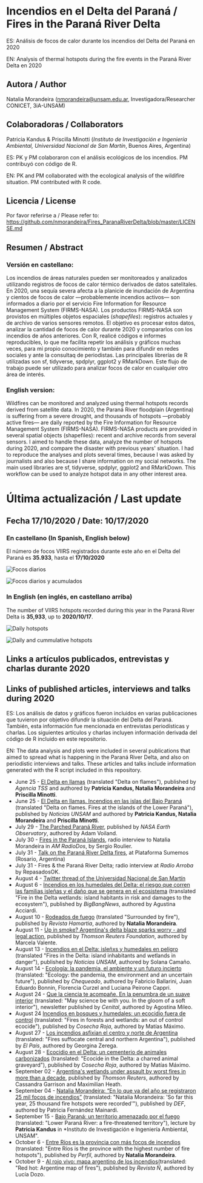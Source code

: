 # Incendios en el Delta del Paraná / Fires in the Paraná River Delta
ES: Análisis de focos de calor durante los incendios del Delta del Paraná en 2020

EN: Analysis of thermal hotspots during the fire events in the Paraná River Delta en 2020

## Autora / Author
Natalia Morandeira (nmorandeira@unsam.edu.ar, Investigadora/Researcher CONICET, 3iA-UNSAM)

## Colaboradoras / Collaborators
Patricia Kandus & Priscilla Minotti (*Instituto de Investigación e Ingeniería Ambiental, Universidad Nacional de San Martín*, Buenos Aires, Argentina)

ES: PK y PM colaboraron con el análisis ecológicos de los incendios. PM contribuyó con código de R. 

EN: PK and PM collaborated with the ecological analysis of the wildifire situation. PM contributed with R code.

## Licencia / License
Por favor referirse a / Please refer to: https://github.com/nmorandeira/Fires_ParanaRiverDelta/blob/master/LICENSE.md

## Resumen / Abstract 
### Versión en castellano:
Los incendios de áreas naturales pueden ser monitoreados y analizados utilizando registros de focos de calor térmico derivados de datos satelitales. En 2020, una sequía severa afecta a la planicie de inundación de Argentina y cientos de focos de calor —probablemente incendios activos— son informados a diario por el servicio Fire Information for Resource Management System (FIRMS-NASA). Los productos FIRMS-NASA son provistos en múltiples objetos espaciales (_shapefiles_): registros actuales y de archivo de varios sensores remotos. El objetivo es procesar estos datos, analizar la cantidad de focos de calor durante 2020 y compararlos con los incendios de años anteriores. Con R, realicé códigos e informes reproducibles, lo que me facilita repetir los análisis y gráficos muchas veces, para mi propio conocimiento y también para difundir en redes sociales y ante la consultaq de periodistas. Las principales librerías de R utilizadas son sf, tidyverse, spdplyr, ggplot2 y RMarkDown. Este flujo de trabajo puede ser utilizado para analizar focos de calor en cualquier otro área de interés.

### English version:
Wildfires can be monitored and analyzed using thermal hotspots records derived from satellite data. In 2020, the Paraná River floodplain (Argentina) is suffering from a severe drought, and thousands of hotspots —probably active fires— are daily reported by the Fire Information for Resource Management System (FIRMS-NASA). FIRMS-NASA products are provided in several spatial objects (shapefiles): recent and archive records from several sensors. I aimed to handle these data, analyze the number of hotspots during 2020, and compare the disaster with previous years' situation. I had to reproduce the analyses and plots several times, because I was asked by journalists and also because I share information on my social networks. The main used libraries are sf, tidyverse, spdplyr, ggplot2 and RMarkDown. This workflow can be used to analyze hotspot data in any other interest area.

# Última actualización / Last update 
## Fecha 17/10/2020 / Date: 10/17/2020
### En castellano (In Spanish, English below)
El número de focos VIIRS registrados durante este año en el Delta del Paraná es
**35.933**, hasta el **17/10/2020**

![Focos diarios](https://github.com/nmorandeira/Fires_ParanaRiverDelta/blob/master/output/Focos_diario_2020-10-04.png)

![Focos diarios y acumulados](https://github.com/nmorandeira/Fires_ParanaRiverDelta/blob/master/output/Focos_acumulados_2020-10-04.png)


### In English (en inglés, en castellano arriba)
The number of VIIRS hotspots recorded during this year in the Paraná River Delta is 
**35,933**, up to **2020/10/17**.

![Daily hotspots](https://github.com/nmorandeira/Fires_ParanaRiverDelta/blob/master/output/Hotspot_daily_2020-10-04.png)

![Daily and cummulative hotspots](https://github.com/nmorandeira/Fires_ParanaRiverDelta/blob/master/output/Hotspot_cum_2020-10-04.png)


## Links a artículos publicados, entrevistas y charlas durante 2020
## Links of published articles, interviews and talks during 2020

ES: Los análisis de datos y gráficos fueron incluidos en varias publicaciones que tuvieron por objetivo difundir la situación del Delta del Paraná. También, esta información fue mencionada en entrevistas periodísticas y charlas. Los siguientes artículos y charlas incluyen información derivada del código de R incluido en este repositorio.

EN: The data analysis and plots were included in several publications that aimed to spread what is happening in the Paraná River Delta, and also on periodistic interviews and talks. These articles and talks include information generated with the R script included in this repository.

* June 25 - [El Delta en llamas](http://www.unsam.edu.ar/tss/el-delta-en-llamas/) (translated "Delta on flames"), published by *Agencia TSS* and authored by **Patricia Kandus, Natalia Morandeira** and **Priscilla Minotti**.
* June 25 - [El Delta en llamas. Incendios en las islas del Bajo Paraná](https://noticias.unsam.edu.ar/2020/06/25/el-delta-en-llamas-incendios-en-las-islas-del-bajo-parana/) (translated "Delta on flames. Fires at the islands of the Lower Paraná"), published by *Noticias UNSAM* and authored by **Patricia Kandus, Natalia Morandeira** and **Priscilla Minotti**.
* July 29 - [The Parched Paraná River](https://earthobservatory.nasa.gov/images/147031/the-parched-parana-river), published by *NASA Earth Observatory*, authored by Adam Voiland.
* July 30 - [Fires in the Paraná Islands](https://radiocut.fm/audiocut/incendios-en-islas-del-parana-natalia-morandeira-conicet-unsam/), radio interview to Natalia Morandeira in *AM RadioDos*, by Sergio Roulier.
* July 31 - [Talk on the Paraná River Delta fires](https://twitter.com/SumemosOK/status/1289228703243751424?s=20), at Plataforma Sumemos (Rosario, Argentina)
* July 31 - Fires & the Paraná River Delta; radio interview at *Radio Arroba* by RepasadosOK.
* August 4 - [Twitter thread of the Universidad Nacional de San Martín](https://twitter.com/unsamoficial/status/1290764808304852993?s=20)
* August 6 - [Incendios en los humedales del Delta: el riesgo que corren las familias isleñas y el daño que se genera en el ecosistema](https://www.bigbangnews.com/actualidad/incendios-en-los-humedales-del-delta-el-riesgo-que-corren-las-familias-islenas-y-el-dano-que-se-genera-en-el-ecosistema-202087165400) (translated "Fire in the Delta wetlands: island habitants in risk and damages to the ecosystem"), published by *BigBangNews*, authored by Agustina Acciardi. 
* August 10 - [Rodeados de fuego](http://www.hamartia.com.ar/2020/08/10/rodeados-fuego/) (translated "Surrounded by fire"), published by *Revista Hamartia*, authored by **Natalia Morandeira**.
* August 11 - [Up in smoke? Argentina's delta blaze sparks worry - and legal action](https://news.trust.org/item/20200811145310-yr272/), published by *Thomson Reuters Foundation*, authored by Marcela Valente.
* August 13 - [Incendios en el Delta: isleñxs y humedales en peligro](http://noticias.unsam.edu.ar/2020/8/13/incendios-en-el-delta-islenxs-y-humedales-en-peligro/) (translated "Fires in the Delta: island inhabitants and wetlands in danger"), published by *Noticias UNSAM*, authored by Solana Camaño.
* August 14 - [Ecología: la pandemia, el ambiente y un futuro incierto](https://chequeado.com/el-explicador/ecologia-la-pandemia-el-ambiente-y-un-futuro-incierto/) (translated: "Ecology: the pandemia, the environment and an uncertain future"), published by *Chequeado*, authored by Fabricio Ballarini, Juan Eduardo Bonnin, Florencia Curzel and Luciana Peirone Cappri.
* August 24 - [Que la ciencia te acompañe. En la penumbra de un suave interior](https://www.cenital.com/entre-la-penumbra-de-un-suave-interior/) (translated: "May science be with you. In the gloom of a soft interior"), newsletter published by *Cenital*, authored by Agostina Mileo.
* August 24 [Incendios en bosques y humedales: un ecocidio fuera de control](http://cosecharoja.org/incendios-en-bosques-y-humedales-un-ecocidio-fuera-de-control/) (translated: "Fires in forests and wetlands: an out of control ecocide"), published by *Cosecha Roja*, authored by Matías Máximo.
* August 27 - [Los incendios asfixian el centro y norte de Argentina](https://elpais.com/internacional/2020-08-27/los-incendios-asfixian-el-centro-y-norte-de-argentina.html) (translated: "Fires suffocate central and northern Argentina"), published by *El País*, authored by Georgina Zerega.
* August 28 - [Ecocidio en el Delta: un cementerio de animales carbonizados](http://cosecharoja.org/ecocidio-en-el-delta-un-cementerio-de-animales-carbonizados/) (translated: "Ecocide in the Delta: a charred animal graveyard"), published by *Cosecha Roja*, authored by Matías Máximo.
* September 02 - [Argentina's wetlands under assault by worst fires in more than a decade](https://www.reuters.com/article/us-argentina-environment/argentinas-wetlands-under-assault-by-worst-fires-in-more-than-a-decade-idUSKBN25T35V), published by *Thomson Reuters*, authored by Cassandra Garrison and Maximilian Heath.
* September 04 - [Natalia Morandeira: “En lo que va del año se registraron 25 mil focos de incendios”](https://defonline.com.ar/natalia-morandeira-en-lo-que-va-del-ano-se-registraron-25-mil-focos-de-incendios/) (translated: "Natalia Morandeira: 'So far this year, 25 thousand fire hotspots were recorded'"), published by *DEF*, authored by Patricia Fernández Mainardi.
* September 15 - [Bajo Paraná: un territorio amenazado por el fuego](https://youtu.be/I_XH_7TfQuM?t=2778) (translated: "Lower Paraná River: a fire-threatened territory"), lecture by **Patricia Kandus** in *Instituto de Investigación e Ingeniería Ambiental, UNSAM".
* October 6 - [Entre Ríos es la provincia con más focos de incendios](https://www.perfil.com/noticias/ecologia/entre-rios-es-la-provincia-con-mas-foco-de-incendios.phtml) (translated: "Entre Ríos is the province with the highest number of fire hotspots"), published by *Perfil*, authored by **Natalia Morandeira**.
* October 9 - [Al rojo vivo: mapa argentino de los incendios](https://www.clarin.com/revista-enie/ideas/rojo-vivo-mapa-argentino-incendios_0_YhGanTZLF.html)(translated: "Red hot: Argentine map of fires"), published by *Revista Ñ*, authored by Lucía Dozo.

